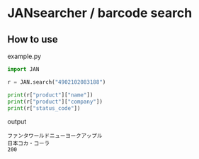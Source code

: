 # JANsearcher / barcode search

## How to use

example.py
```py
import JAN

r = JAN.search("4902102083188")

print(r["product"]["name"])
print(r["product"]["company"])
print(r["status_code"])
```

output
```
ファンタワールドニューヨークアップル
日本コカ・コーラ
200
```
